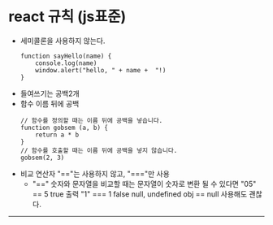 # react 규칙 (js표준)
- 세미콜론을 사용하지 않는다.
    ```
    function sayHello(name) {
        console.log(name)
        window.alert("hello, " + name +  "!)
    }
    ```
- 들여쓰기는 공백2개
- 함수 이름 뒤에 공백
    ```
    // 함수를 정의할 때는 이름 뒤에 공백을 넣습니다. 
    function gobsem (a, b) {
        return a * b
    }
    // 함수를 호출할 때는 이름 뒤에 공백을 넣지 않습니다. 
    gobsem(2, 3)

    ```
- 비교 연산자 "=="는 사용하지 않고, "==="만 사용
    - "==" 숫자와 문자열을 비교할 때는 문자열이 숫자로 변환 될 수 있다면 
      "05" == 5 true 출력
      "1" === 1 false
      null, undefined obj == null 사용해도 괜찮다. 
---

